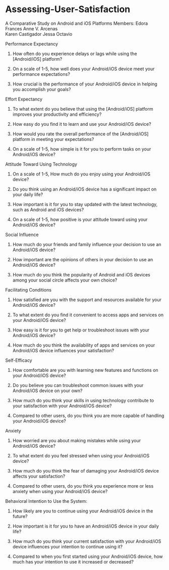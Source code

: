 # Assessing-User-Satisfaction
A Comparative Study on Android and iOS Platforms
Members:
  Edora Frances Anne V. Arcenas  
  Karen Castigador
  Jessa Octavio

Performance Expectancy

1. How often do you experience delays or lags while using the [Android/iOS] platform?

2. On a scale of 1-5, how well does your Android/iOS device meet your performance expectations?

3. How crucial is the performance of your Android/iOS device in helping you accomplish your goals?

Effort Expectancy

1. To what extent do you believe that using the [Android/iOS] platform improves your productivity and efficiency?

2. How easy do you find it to learn and use your Android/iOS device?

3. How would you rate the overall performance of the [Android/iOS] platform in meeting your expectations?

4. On a scale of 1-5, how simple is it for you to perform tasks on your Android/iOS device?

Attitude Toward Using Technology

1. On a scale of 1-5, How much do you enjoy using your Android/iOS device?

2. Do you think using an Android/iOS device has a significant impact on your daily life?

3. How important is it for you to stay updated with the latest technology, such as Android and iOS devices?

4. On a scale of 1-5, how positive is your attitude toward using your Android/iOS device?

Social Influence

1. How much do your friends and family influence your decision to use an Android/iOS device?

2. How important are the opinions of others in your decision to use an Android/iOS device?

3. How much do you think the popularity of Android and iOS devices among your social circle affects your own choice?

Facilitating Conditions

1. How satisfied are you with the support and resources available for your Android/iOS device?

2. To what extent do you find it convenient to access apps and services on your Android/iOS device?

3. How easy is it for you to get help or troubleshoot issues with your Android/iOS device?

4. How much do you think the availability of apps and services on your Android/iOS device influences your satisfaction?

Self-Efficacy

1. How comfortable are you with learning new features and functions on your Android/iOS device?

2. Do you believe you can troubleshoot common issues with your Android/iOS device on your own?

3. How much do you think your skills in using technology contribute to your satisfaction with your Android/iOS device?

4. Compared to other users, do you think you are more capable of handling your Android/iOS device?

Anxiety

1. How worried are you about making mistakes while using your Android/iOS device?

2. To what extent do you feel stressed when using your Android/iOS device?

3. How much do you think the fear of damaging your Android/iOS device affects your satisfaction?

4. Compared to other users, do you think you experience more or less anxiety when using your Android/iOS device?

Behavioral Intention to Use the System:

1. How likely are you to continue using your Android/iOS device in the future?

2. How important is it for you to have an Android/iOS device in your daily life?

3. How much do you think your current satisfaction with your Android/iOS device influences your intention to continue using it?

4. Compared to when you first started using your Android/iOS device, how much has your intention to use it increased or decreased?
